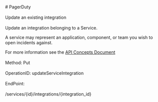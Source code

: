 <br>#     PagerDuty</br>
<br>Update an existing integration</br>
<br>Update an integration belonging to a Service.

A service may represent an application, component, or team you wish to open incidents against.

For more information see the [API Concepts Document](../../docs/CONCEPTS.md#services)
</br>
<br>Method: Put</br>
<br>OperationID: updateServiceIntegration</br>
<br>EndPoint:</br>
<br>/services/{id}/integrations/{integration_id}</br>
